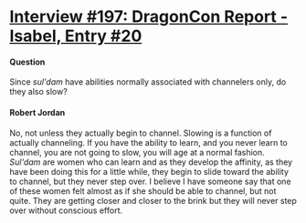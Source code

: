 # [Interview #197: DragonCon Report - Isabel, Entry #20](https://www.theoryland.com/intvmain.php?i=197#20)

#### Question

Since
*sul'dam*
have abilities normally associated with channelers only, do they also slow?

#### Robert Jordan

No, not unless they actually begin to channel. Slowing is a function of actually channeling. If you have the ability to learn, and you never learn to channel, you are not going to slow, you will age at a normal fashion.
*Sul'dam*
are women who can learn and as they develop the affinity, as they have been doing this for a little while, they begin to slide toward the ability to channel, but they never step over. I believe I have someone say that one of these women felt almost as if she should be able to channel, but not quite. They are getting closer and closer to the brink but they will never step over without conscious effort.

